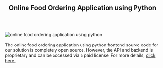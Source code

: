 <h2 style="text-align:center">Online Food Ordering Application using Python</h2><br/><br/>

![online food ordering application using python](https://admin.ninjascode.com/wp-content/uploads/2025/repoImages/tiffanie/20.webp) <br/><br/>The online food ordering application using python frontend source code for our solution is completely open source. However, the API and backend is proprietary and can be accessed via a paid license. For more details, <a href="https://enatega.com/?utm_source=github&utm_medium=repo&utm_campaign=tiffanie-online-food-ordering-application-using-python" target="_blank">click here.</a>
